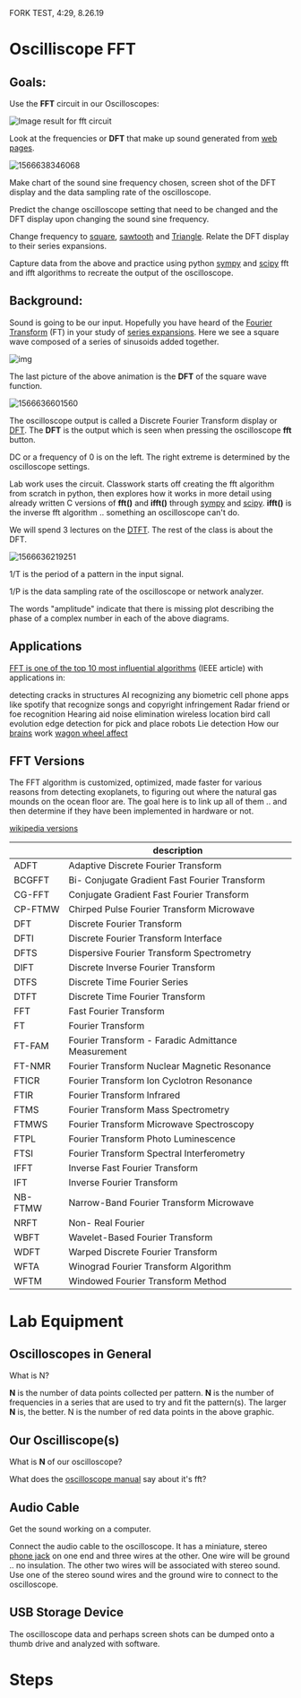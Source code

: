 FORK TEST, 4:29, 8.26.19





# Oscilliscope FFT

## Goals:

Use the **FFT** circuit in our Oscilloscopes:

![Image result for fft circuit](README.assets/fig32_large.jpg)

Look at the frequencies or **DFT** that make up sound generated from [web pages](http://onlinetonegenerator.com/).

![1566638346068](README.assets/1566638346068.png)

Make chart of the sound sine frequency chosen, screen shot of the DFT display and the data sampling rate of the oscilloscope. 

Predict the change oscilloscope setting that need to be changed and the DFT display upon changing the sound sine frequency. 

Change frequency to [square](https://en.wikipedia.org/wiki/Square_wave), [sawtooth](https://en.wikipedia.org/wiki/Sawtooth_wave) and [Triangle](https://en.wikipedia.org/wiki/Triangle_wave). Relate the DFT display to their series expansions. 

Capture data from the above and practice using python [sympy](https://docs.sympy.org/latest/modules/discrete.html#fast-fourier-transform) and [scipy](https://docs.scipy.org/doc/scipy/reference/generated/scipy.fftpack.fft.html#scipy.fftpack.fft) fft and ifft algorithms to recreate the output of the oscilloscope. 

## Background: 

Sound is going to be our input. Hopefully you have heard of the  [Fourier Transform](https://en.wikipedia.org/wiki/Fourier_series) (FT) in your study of [series expansions](https://en.wikipedia.org/wiki/Series_expansion). Here we see a square wave composed of a series of sinusoids added together.

![img](README.assets/Fourier_transform_time_and_frequency_domains_(small).gif)

The last picture of  the above animation is the **DFT** of the square wave function.

![1566636601560](README.assets/1566636601560.png)

The oscilloscope output is called a Discrete Fourier Transform display or  [DFT](https://en.wikipedia.org/wiki/Discrete_Fourier_transform). The **DFT** is the output which is seen when pressing the oscilloscope **fft** button. 

DC or a frequency of 0 is on the left. The right extreme is determined by the oscilloscope settings. 

Lab work uses the circuit. Classwork starts off creating the fft algorithm from scratch in python, then explores how it works in more detail using already written C versions of **fft()** and **ifft()** through [sympy](https://docs.sympy.org/latest/modules/discrete.html#fast-fourier-transform) and [scipy](https://docs.scipy.org/doc/scipy/reference/generated/scipy.fftpack.fft.html#scipy.fftpack.fft). **ifft()** is the inverse fft algorithm .. something an oscilloscope can't do.  

We will spend 3 lectures on the [DTFT](https://en.wikipedia.org/wiki/Discrete-time_Fourier_transform). The rest of the class is about the DFT. 

![1566636219251](README.assets/1566636219251.png)

1/T is the period of a pattern in the input signal. 

1/P is the data sampling rate of the oscilloscope or network analyzer.

The words "amplitude" indicate that there is  missing plot describing the phase of a complex number in each of the above diagrams. 

## Applications

 [FFT is one of the top 10 most influential algorithms](https://www.computer.org/csdl/mags/cs/2000/01/c1022.html) (IEEE article) with applications in:

detecting cracks in structures
AI recognizing any biometric
cell phone apps like spotify that recognize songs and copyright infringement
Radar friend or foe recognition
Hearing aid noise elimination
wireless location
bird call evolution
edge detection for pick and place robots
Lie detection
How our [brains](https://en.wikipedia.org/wiki/Neural_oscillation) work
 [wagon wheel affect](https://en.wikipedia.org/wiki/Wagon-wheel_effect) 

## FFT Versions

The FFT algorithm is customized, optimized, made faster for various reasons from detecting exoplanets, to figuring out where the natural gas mounds on the ocean floor are. The goal here is to link up all of them .. and then determine if they have been implemented in hardware or not.

[wikipedia versions](https://en.wikipedia.org/wiki/Category:FFT_algorithms) 

|      | description   |
| ---- | ---- |
|ADFT| Adaptive Discrete Fourier Transform|
|BCGFFT|Bi- Conjugate Gradient Fast Fourier Transform|
|CG-FFT| 		Conjugate Gradient Fast Fourier Transform|
|CP-FTMW| Chirped Pulse Fourier Transform Microwave |
|DFT |		Discrete Fourier Transform|
|DFTI 	|	Discrete Fourier Transform Interface|
|DFTS |		Dispersive Fourier Transform Spectrometry|
|DIFT 	|	Discrete Inverse Fourier Transform|
|DTFS |		Discrete Time Fourier Series|
|DTFT 	|	Discrete Time Fourier Transform|
|FFT |		Fast Fourier Transform|
|FT 	|	Fourier Transform|
|FT-FAM| 	Fourier Transform - Faradic Admittance Measurement|
|FT-NMR |	Fourier Transform Nuclear Magnetic Resonance|
|FTICR |		Fourier Transform Ion Cyclotron Resonance|
|FTIR 	|	Fourier Transform Infrared|
|FTMS	|	Fourier Transform Mass Spectrometry|
|FTMWS 	| Fourier Transform Microwave Spectroscopy |
|FTPL 	|	Fourier Transform Photo Luminescence|
|FTSI	|	Fourier Transform Spectral Interferometry|
|IFFT 	|	Inverse Fast Fourier Transform|
|IFT 	|	Inverse Fourier Transform|
|NB-FTMW| Narrow-Band Fourier Transform Microwave |
|NRFT| 		Non- Real Fourier|
|WBFT| 		Wavelet-Based Fourier Transform|
|WDFT|		Warped Discrete Fourier Transform|
|WFTA|		Winograd Fourier Transform Algorithm|
|WFTM| 		Windowed Fourier Transform Method|


# Lab Equipment 

## Oscilloscopes in General 

What is N? 

**N** is the number of data points collected per pattern.
**N** is the number of frequencies in a series that are used to try and fit the pattern(s).
The larger **N** is, the better. N is the number of red data points in the above graphic.

## Our Oscilliscope(s)

What is **N** of our oscilloscope?

What does the [oscilloscope manual](https://drive.google.com/drive/folders/1Md_ONaf2zu1kSvIkJbwgec4CIia3UAFx) say about it's fft?

## Audio Cable

Get the sound working on a computer.

Connect the audio cable to the oscilloscope. It has a miniature, stereo [phone jack](https://en.wikipedia.org/wiki/Phone_connector_(audio)) on one end and three wires at the other. One wire will be ground .. no insulation. The other two wires will be associated with stereo sound. Use one of the stereo sound wires and the ground wire to connect to the oscilloscope. 

## USB Storage Device

The oscilloscope data and perhaps screen shots can be dumped onto a thumb drive and analyzed with software. 

# Steps

